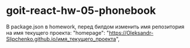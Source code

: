 # goit-react-hw-05-phonebook

В package.json в homework, перед билдом изменить имя репозитория на имя текущего
проекта: "homepage":
"https://Oleksandr-Slipchenko.github.io/имя_текущего_проекта",
